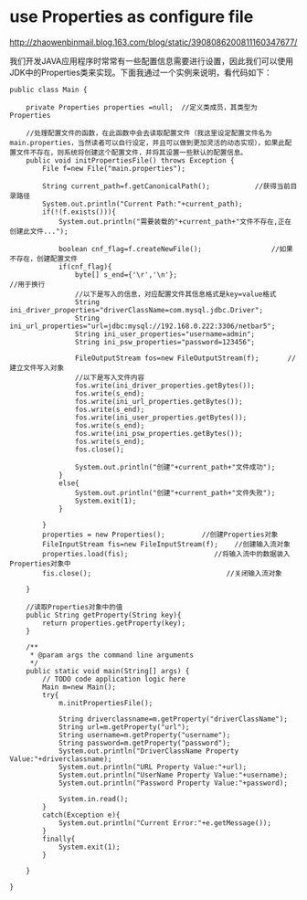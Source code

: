 # use Properties as configure file
http://zhaowenbinmail.blog.163.com/blog/static/3908086200811160347677/

我们开发JAVA应用程序时常常有一些配置信息需要进行设置，因此我们可以使用JDK中的Properties类来实现。下面我通过一个实例来说明，看代码如下：

    public class Main {
        
        private Properties properties =null;  //定义类成员，其类型为Properties

        //处理配置文件的函数，在此函数中会去读取配置文件（我这里设定配置文件名为main.properties，当然读者可以自行设定，并且可以做到更加灵活的动态实现），如果此配置文件不存在，则系统将创建这个配置文件，并将其设置一些默认的配置信息。
        public void initPropertiesFile() throws Exception {
            File f=new File("main.properties");

            String current_path=f.getCanonicalPath();           //获得当前目录路径
            System.out.println("Current Path:"+current_path);
            if(!(f.exists())){
                System.out.println("需要装载的"+current_path+"文件不存在,正在创建此文件...");

                boolean cnf_flag=f.createNewFile();                 //如果不存在，创建配置文件
                if(cnf_flag){
                    byte[] s_end={'\r','\n'};                             //用于换行
                    //以下是写入的信息，对应配置文件其信息格式是key=value格式
                    String ini_driver_properties="driverClassName=com.mysql.jdbc.Driver";
                    String ini_url_properties="url=jdbc:mysql://192.168.0.222:3306/netbar5";
                    String ini_user_properties="username=admin";
                    String ini_psw_properties="password=123456";

                    FileOutputStream fos=new FileOutputStream(f);       //建立文件写入对象
                    //以下是写入文件内容
                    fos.write(ini_driver_properties.getBytes());
                    fos.write(s_end);
                    fos.write(ini_url_properties.getBytes());
                    fos.write(s_end);
                    fos.write(ini_user_properties.getBytes());
                    fos.write(s_end);
                    fos.write(ini_psw_properties.getBytes());
                    fos.write(s_end);
                    fos.close();

                    System.out.println("创建"+current_path+"文件成功");
                }
                else{
                    System.out.println("创建"+current_path+"文件失败");
                    System.exit(1);
                }

            }
            properties = new Properties();         //创建Properties对象
            FileInputStream fis=new FileInputStream(f);    //创建输入流对象
            properties.load(fis);                     //将输入流中的数据装入Properties对象中
            fis.close();                                 //关闭输入流对象

        }

        //读取Properties对象中的值
        public String getProperty(String key){
            return properties.getProperty(key);
        }
        
        /**
         * @param args the command line arguments
         */
        public static void main(String[] args) {
            // TODO code application logic here
            Main m=new Main();
            try{
                m.initPropertiesFile();

                String driverclassname=m.getProperty("driverClassName");
                String url=m.getProperty("url");
                String username=m.getProperty("username");
                String password=m.getProperty("password");
                System.out.println("DriverClassName Property Value:"+driverclassname);
                System.out.println("URL Property Value:"+url);
                System.out.println("UserName Property Value:"+username);
                System.out.println("Password Property Value:"+password);

                System.in.read();
            }
            catch(Exception e){
                System.out.println("Current Error:"+e.getMessage());
            }
            finally{
                System.exit(1);
            }
            
        }

    }
